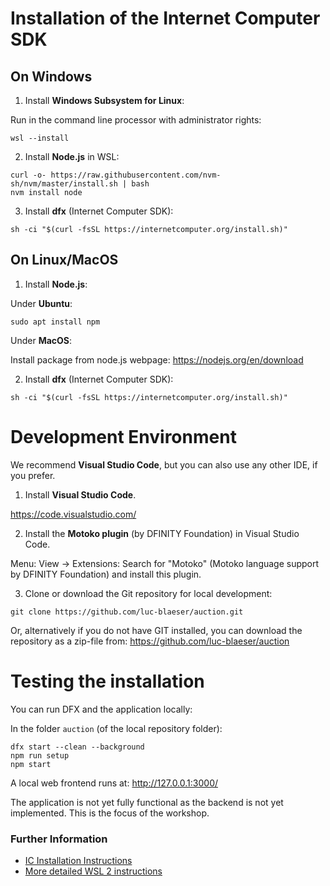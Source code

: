 # Installation of the Internet Computer SDK

## On Windows
1. Install **Windows Subsystem for Linux**:

Run in the command line processor with administrator rights:
```
wsl --install
```

2. Install **Node.js** in WSL: 

```
curl -o- https://raw.githubusercontent.com/nvm-sh/nvm/master/install.sh | bash
nvm install node
```

3. Install **dfx** (Internet Computer SDK): 

```
sh -ci "$(curl -fsSL https://internetcomputer.org/install.sh)"
```

## On Linux/MacOS
1. Install **Node.js**:

Under **Ubuntu**: 
```
sudo apt install npm
```

Under **MacOS**: 

Install package from node.js webpage: https://nodejs.org/en/download

2. Install **dfx** (Internet Computer SDK): 

```
sh -ci "$(curl -fsSL https://internetcomputer.org/install.sh)"
```

# Development Environment

We recommend **Visual Studio Code**, but you can also use any other IDE, if you prefer.

1. Install **Visual Studio Code**.

https://code.visualstudio.com/

2. Install the **Motoko plugin** (by DFINITY Foundation) in Visual Studio Code.

Menu: View -> Extensions:
Search for "Motoko" (Motoko language support by DFINITY Foundation) and install this plugin.

3. Clone or download the Git repository for local development:

```
git clone https://github.com/luc-blaeser/auction.git
```

Or, alternatively if you do not have GIT installed, you can download the repository as a zip-file from: https://github.com/luc-blaeser/auction

# Testing the installation

You can run DFX and the application locally:

In the folder `auction` (of the local repository folder):
```
dfx start --clean --background
npm run setup
npm start
```

A local web frontend runs at: http://127.0.0.1:3000/

The application is not yet fully functional as the backend is not yet implemented. This is the focus of the workshop.

### Further Information

* [IC Installation Instructions](https://internetcomputer.org/docs/current/developer-docs/setup/install)
* [More detailed WSL 2 instructions](https://learn.microsoft.com/en-us/windows/wsl/install)
